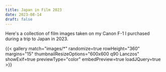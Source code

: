 ```yaml
---
title: Japan in Film 2023
date: 2023-08-14
draft: false
---
```

Here's a collection of film images taken on my Canon F-1 I purchased during a trip to Japan in 2023.

{{< gallery match="images/*" randomize=true rowHeight="360" margins="15" thumbnailResizeOptions="600x600 q90 Lanczos" showExif=true previewType="color" embedPreview=true loadJQuery=true >}}
